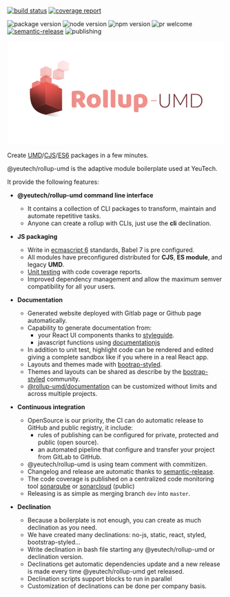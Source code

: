 [![build status](https://git.kopaxgroup.com/kopaxgroup/openldap-v2/badges/v2.0.3/build.svg)](https://git.kopaxgroup.com/kopaxgroup/openldap-v2/commits/v2.0.3)
[![coverage report](https://git.kopaxgroup.com/kopaxgroup/openldap-v2/badges/v2.0.3/coverage.svg)](https://git.kopaxgroup.com/kopaxgroup/openldap-v2/commits/v2.0.3)

![package version](https://img.shields.io/badge/version-2.0.3-green.svg)
![node version](https://img.shields.io/badge/node-v11.9.0-brightgreen.svg)
![npm version](https://img.shields.io/badge/npm-6.5.0-red.svg)
![pr welcome](https://img.shields.io/badge/PRs-welcome-brightgreen.svg)
[![semantic-release](https://img.shields.io/badge/%20%20%F0%9F%93%A6%F0%9F%9A%80-semantic--release-e10079.svg)](https://github.com/semantic-release/semantic-release)
![publishing](https://img.shields.io/badge/publishing-private-red.svg)

![rollup-umd banner](docs/banner-sm.png)

Create [UMD](https://github.com/umdjs/umd)/[CJS](http://requirejs.org/docs/commonjs.html)/[ES6](http://exploringjs.com/es6/ch_modules.html) packages in a few minutes.

@yeutech/rollup-umd is the adaptive module boilerplate used at YeuTech.

It provide the following features:

- **@yeutech/rollup-umd command line interface**

  - It contains a collection of CLI packages to transform, maintain and automate repetitive tasks.
  - Anyone can create a rollup with CLIs, just use the **cli** declination.
 
- **JS packaging**

  - Write in [ecmascript 6](http://exploringjs.com/es6/ch_modules.html) standards, Babel 7 is pre configured.
  - All modules have preconfigured distributed for **CJS**, **ES module**, and legacy **UMD**.
  - [Unit testing](https://facebook.github.io/jest/) with code coverage reports.
  - Improved dependency management and allow the maximum semver compatibility for all your users.
  
- **Documentation**

  - Generated website deployed with Gitlab page or Github page automatically.
  - Capability to generate documentation from:
    - your React UI components thanks to [styleguide](https://react-styleguidist.js.org/).
    - javascript functions using [documentationjs](https://github.com/documentationjs/documentation)
  - In addition to unit test, highlight code can be rendered and edited giving a complete sandbox like if you where in a real React app.
  - Layouts and themes made with [bootrap-styled](https://bootstrap-styled.github.io/bootstrap-styled).
  - Themes and layouts can be shared as describe by the [bootrap-styled](https://bootstrap-styled.github.io/) community.
  - [@rollup-umd/documentation](https://rollup-umd.github.io/documentation) can be customized without limits and across multiple projects.
  
- **Continuous integration**

  - OpenSource is our priority, the CI can do automatic release to GitHub and public registry, it include:
    - rules of publishing can be configured for private, protected and public (open source).
    - an automated pipeline that configure and transfer your project from GitLab to GitHub.
  - @yeutech/rollup-umd is using team comment with commitizen.
  - Changelog and release are automatic thanks to [semantic-release](http://semantic-release.gitbooks.io/semantic-release).
  - The code coverage is published on a centralized code monitoring tool [sonarqube](https://sonar.kopaxgroup.com) or [sonarcloud](https://sonarcloud.io/) (public)
  - Releasing is as simple as merging branch `dev` into `master`.   
  
- **Declination**

  - Because a boilerplate is not enough, you can create as much declination as you need.
  - We have created many declinations: no-js, static, react, styled, bootstrap-styled...
  - Write declination in bash file starting any @yeutech/rollup-umd or declination version.
  - Declinations get automatic dependencies update and a new release is made every time @yeutech/rollup-umd get released.
  - Declination scripts support blocks to run in parallel
  - Customization of declinations can be done per company basis.
